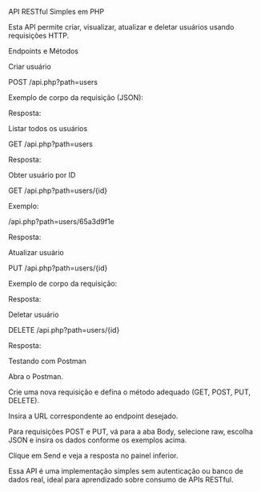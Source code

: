 API RESTful Simples em PHP

Esta API permite criar, visualizar, atualizar e deletar usuários usando requisições HTTP.

Endpoints e Métodos

Criar usuário

POST /api.php?path=users

Exemplo de corpo da requisição (JSON):

Resposta:

Listar todos os usuários

GET /api.php?path=users

Resposta:

Obter usuário por ID

GET /api.php?path=users/{id}

Exemplo:

/api.php?path=users/65a3d9f1e

Resposta:

Atualizar usuário

PUT /api.php?path=users/{id}

Exemplo de corpo da requisição:

Resposta:

Deletar usuário

DELETE /api.php?path=users/{id}

Resposta:

Testando com Postman

Abra o Postman.

Crie uma nova requisição e defina o método adequado (GET, POST, PUT, DELETE).

Insira a URL correspondente ao endpoint desejado.

Para requisições POST e PUT, vá para a aba Body, selecione raw, escolha JSON e insira os dados conforme os exemplos acima.

Clique em Send e veja a resposta no painel inferior.

Essa API é uma implementação simples sem autenticação ou banco de dados real, ideal para aprendizado sobre consumo de APIs RESTful.
